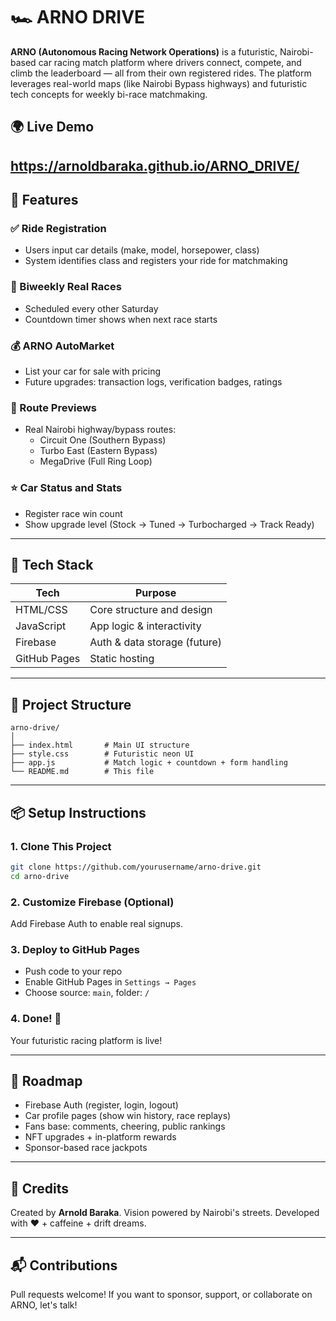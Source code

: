 # 🏎️ ARNO DRIVE

**ARNO (Autonomous Racing Network Operations)** is a futuristic, Nairobi-based car racing match platform where drivers connect, compete, and climb the leaderboard — all from their own registered rides. The platform leverages real-world maps (like Nairobi Bypass highways) and futuristic tech concepts for weekly bi-race matchmaking.

## 🌍 Live Demo
https://arnoldbaraka.github.io/ARNO_DRIVE/ 
---

## 🚀 Features

### ✅ Ride Registration
- Users input car details (make, model, horsepower, class)
- System identifies class and registers your ride for matchmaking

### 🔁 Biweekly Real Races
- Scheduled every other Saturday
- Countdown timer shows when next race starts

### 💰 ARNO AutoMarket
- List your car for sale with pricing
- Future upgrades: transaction logs, verification badges, ratings

### 🏁 Route Previews
- Real Nairobi highway/bypass routes:
  - Circuit One (Southern Bypass)
  - Turbo East (Eastern Bypass)
  - MegaDrive (Full Ring Loop)

### ⭐ Car Status and Stats
- Register race win count
- Show upgrade level (Stock → Tuned → Turbocharged → Track Ready)

---

## 🧪 Tech Stack

| Tech        | Purpose                     |
|-------------|-----------------------------|
| HTML/CSS    | Core structure and design   |
| JavaScript  | App logic & interactivity   |
| Firebase    | Auth & data storage (future) |
| GitHub Pages| Static hosting              |

---

## 📁 Project Structure
```
arno-drive/
│
├── index.html       # Main UI structure
├── style.css        # Futuristic neon UI
├── app.js           # Match logic + countdown + form handling
└── README.md        # This file
```

---

## 📦 Setup Instructions

### 1. Clone This Project
```bash
git clone https://github.com/yourusername/arno-drive.git
cd arno-drive
```

### 2. Customize Firebase (Optional)
Add Firebase Auth to enable real signups.

### 3. Deploy to GitHub Pages
- Push code to your repo
- Enable GitHub Pages in `Settings → Pages`
- Choose source: `main`, folder: `/`

### 4. Done! 🎉
Your futuristic racing platform is live!

---

## 🔮 Roadmap
- Firebase Auth (register, login, logout)
- Car profile pages (show win history, race replays)
- Fans base: comments, cheering, public rankings
- NFT upgrades + in-platform rewards
- Sponsor-based race jackpots

---

## 🤖 Credits
Created by **Arnold Baraka**. Vision powered by Nairobi's streets. Developed with ❤️ + caffeine + drift dreams.

---

## 📬 Contributions
Pull requests welcome! If you want to sponsor, support, or collaborate on ARNO, let's talk!
